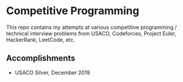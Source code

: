 # Competitive Programming
This repo contains my attempts at various competitive programming / technical interview problems from USACO, Codeforces, Project Euler, HackerRank, LeetCode, etc.

## Accomplishments
* USACO Silver, December 2019
